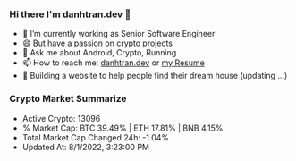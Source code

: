 ### Hi there I'm danhtran.dev 👋

- 🔭 I’m currently working as Senior Software Engineer
- 😄 But have a passion on crypto projects
- 💬 Ask me about Android, Crypto, Running 
- 📫 How to reach me: <a href="https://danhtran.dev" target="_blank">danhtran.dev</a> or <a href="Developer-Resume.pdf" target="_blank">my Resume</a>
- 🌱 Building a website to help people find their dream house (updating ...)

### Crypto Market Summarize
- Active Crypto: 13096
- % Market Cap: BTC 39.49% | ETH 17.81% | BNB 4.15%
- Total Market Cap Changed 24h: -1.04%
- Updated At: 8/1/2022, 3:23:00 PM

